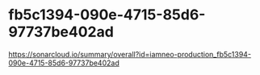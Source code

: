 # fb5c1394-090e-4715-85d6-97737be402ad
https://sonarcloud.io/summary/overall?id=iamneo-production_fb5c1394-090e-4715-85d6-97737be402ad
